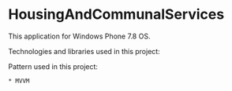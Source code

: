 HousingAndCommunalServices
==========================

This application for Windows Phone 7.8 OS.

Technologies and libraries used in this project:

Pattern used in this project:

    * MVVM
